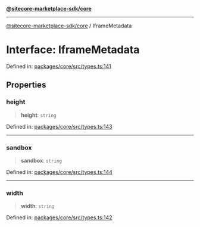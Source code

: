 [**@sitecore-marketplace-sdk/core**](../README.md)

***

[@sitecore-marketplace-sdk/core](../README.md) / IframeMetadata

# Interface: IframeMetadata

Defined in: [packages/core/src/types.ts:141](https://github.com/Sitecore/marketplace-sdk/blob/e3ec55ede335ad59ac5875d32f0d68c50e7bc899/packages/core/src/types.ts#L141)

## Properties

### height

> **height**: `string`

Defined in: [packages/core/src/types.ts:143](https://github.com/Sitecore/marketplace-sdk/blob/e3ec55ede335ad59ac5875d32f0d68c50e7bc899/packages/core/src/types.ts#L143)

***

### sandbox

> **sandbox**: `string`

Defined in: [packages/core/src/types.ts:144](https://github.com/Sitecore/marketplace-sdk/blob/e3ec55ede335ad59ac5875d32f0d68c50e7bc899/packages/core/src/types.ts#L144)

***

### width

> **width**: `string`

Defined in: [packages/core/src/types.ts:142](https://github.com/Sitecore/marketplace-sdk/blob/e3ec55ede335ad59ac5875d32f0d68c50e7bc899/packages/core/src/types.ts#L142)
